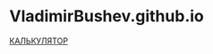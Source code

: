 # VladimirBushev.github.io
[КАЛЬКУЛЯТОР](https://vladimirbushev.github.io/kalculator/kalculator.html)
